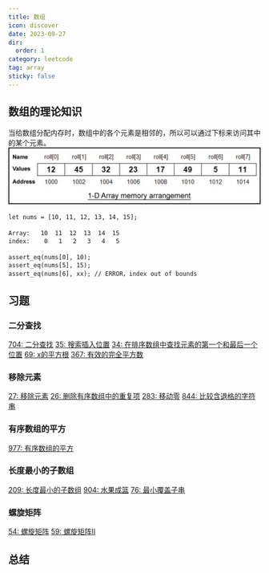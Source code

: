 ```yaml
---
title: 数组
icon: discover
date: 2023-09-27
dir:
  order: 1
category: leetcode
tag: array
sticky: false
---
```


## 数组的理论知识
当给数组分配内存时，数组中的各个元素是相邻的，所以可以通过下标来访问其中的某个元素。
![Array Memory Allocation](../../../../../assets/leetcode/array_memory_allocation.jpg)

```text
let nums = [10, 11, 12, 13, 14, 15];

Array:   10  11  12  13  14  15
index:    0   1   2   3   4   5

assert_eq(nums[0], 10);
assert_eq(nums[5], 15);
assert_eq(nums[6], xx); // ERROR，index out of bounds
```

## 习题
### 二分查找
[704: 二分查找](704_binary_search.md)
[35: 搜索插入位置](35_search_insert_position.md)
[34: 在排序数组中查找元素的第一个和最后一个位置](34_find_first_and_last_position_of_element_in_sorted_array.md)
[69: x的平方根](69_sqrt_x.md)
[367: 有效的完全平方数](367_valid_perfect_square.md)

### 移除元素
[27: 移除元素](27_remove_element.md)
[26: 删除有序数组中的重复项](26_remove_duplicates_from_sorted_array.md)
[283: 移动零](283_move_zeroes.md)
[844: 比较含退格的字符串](844_backspace_string_compare.md)

### 有序数组的平方
[977: 有序数组的平方](977_squares_of_a_sorted_array.md)

### 长度最小的子数组
[209: 长度最小的子数组](209_minimum_size_subarray_sum.md)
[904: 水果成篮](904_fruit_into_baskets.md)
[76: 最小覆盖子串](76_minimum_window_substring.md)

### 螺旋矩阵
[54: 螺旋矩阵](54_spiral_matrix.md)
[59: 螺旋矩阵II](59_spiral_matrix_ii.md)

## 总结
